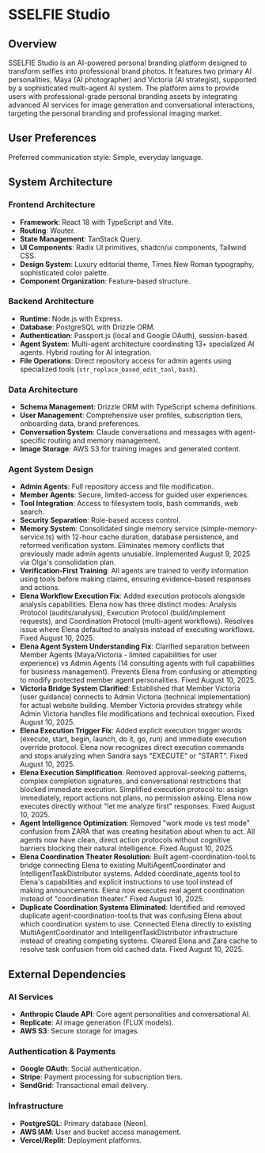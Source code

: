 # SSELFIE Studio

## Overview
SSELFIE Studio is an AI-powered personal branding platform designed to transform selfies into professional brand photos. It features two primary AI personalities, Maya (AI photographer) and Victoria (AI strategist), supported by a sophisticated multi-agent AI system. The platform aims to provide users with professional-grade personal branding assets by integrating advanced AI services for image generation and conversational interactions, targeting the personal branding and professional imaging market.

## User Preferences
Preferred communication style: Simple, everyday language.

## System Architecture

### Frontend Architecture
- **Framework**: React 18 with TypeScript and Vite.
- **Routing**: Wouter.
- **State Management**: TanStack Query.
- **UI Components**: Radix UI primitives, shadcn/ui components, Tailwind CSS.
- **Design System**: Luxury editorial theme, Times New Roman typography, sophisticated color palette.
- **Component Organization**: Feature-based structure.

### Backend Architecture
- **Runtime**: Node.js with Express.
- **Database**: PostgreSQL with Drizzle ORM.
- **Authentication**: Passport.js (local and Google OAuth), session-based.
- **Agent System**: Multi-agent architecture coordinating 13+ specialized AI agents. Hybrid routing for AI integration.
- **File Operations**: Direct repository access for admin agents using specialized tools (`str_replace_based_edit_tool`, `bash`).

### Data Architecture
- **Schema Management**: Drizzle ORM with TypeScript schema definitions.
- **User Management**: Comprehensive user profiles, subscription tiers, onboarding data, brand preferences.
- **Conversation System**: Claude conversations and messages with agent-specific routing and memory management.
- **Image Storage**: AWS S3 for training images and generated content.

### Agent System Design
- **Admin Agents**: Full repository access and file modification.
- **Member Agents**: Secure, limited-access for guided user experiences.
- **Tool Integration**: Access to filesystem tools, bash commands, web search.
- **Security Separation**: Role-based access control.
- **Memory System**: Consolidated single memory service (simple-memory-service.ts) with 12-hour cache duration, database persistence, and reformed verification system. Eliminates memory conflicts that previously made admin agents unusable. Implemented August 9, 2025 via Olga's consolidation plan.
- **Verification-First Training**: All agents are trained to verify information using tools before making claims, ensuring evidence-based responses and actions.
- **Elena Workflow Execution Fix**: Added execution protocols alongside analysis capabilities. Elena now has three distinct modes: Analysis Protocol (audits/analysis), Execution Protocol (build/implement requests), and Coordination Protocol (multi-agent workflows). Resolves issue where Elena defaulted to analysis instead of executing workflows. Fixed August 10, 2025.
- **Elena Agent System Understanding Fix**: Clarified separation between Member Agents (Maya/Victoria - limited capabilities for user experience) vs Admin Agents (14 consulting agents with full capabilities for business management). Prevents Elena from confusing or attempting to modify protected member agent personalities. Fixed August 10, 2025.
- **Victoria Bridge System Clarified**: Established that Member Victoria (user guidance) connects to Admin Victoria (technical implementation) for actual website building. Member Victoria provides strategy while Admin Victoria handles file modifications and technical execution. Fixed August 10, 2025.
- **Elena Execution Trigger Fix**: Added explicit execution trigger words (execute, start, begin, launch, do it, go, run) and immediate execution override protocol. Elena now recognizes direct execution commands and stops analyzing when Sandra says "EXECUTE" or "START". Fixed August 10, 2025.
- **Elena Execution Simplification**: Removed approval-seeking patterns, complex completion signatures, and conversational restrictions that blocked immediate execution. Simplified execution protocol to: assign immediately, report actions not plans, no permission asking. Elena now executes directly without "let me analyze first" responses. Fixed August 10, 2025.
- **Agent Intelligence Optimization**: Removed "work mode vs test mode" confusion from ZARA that was creating hesitation about when to act. All agents now have clean, direct action protocols without cognitive barriers blocking their natural intelligence. Fixed August 10, 2025.
- **Elena Coordination Theater Resolution**: Built agent-coordination-tool.ts bridge connecting Elena to existing MultiAgentCoordinator and IntelligentTaskDistributor systems. Added coordinate_agents tool to Elena's capabilities and explicit instructions to use tool instead of making announcements. Elena now executes real agent coordination instead of "coordination theater." Fixed August 10, 2025.
- **Duplicate Coordination Systems Eliminated**: Identified and removed duplicate agent-coordination-tool.ts that was confusing Elena about which coordination system to use. Connected Elena directly to existing MultiAgentCoordinator and IntelligentTaskDistributor infrastructure instead of creating competing systems. Cleared Elena and Zara cache to resolve task confusion from old cached data. Fixed August 10, 2025.

## External Dependencies

### AI Services
- **Anthropic Claude API**: Core agent personalities and conversational AI.
- **Replicate**: AI image generation (FLUX models).
- **AWS S3**: Secure storage for images.

### Authentication & Payments
- **Google OAuth**: Social authentication.
- **Stripe**: Payment processing for subscription tiers.
- **SendGrid**: Transactional email delivery.

### Infrastructure
- **PostgreSQL**: Primary database (Neon).
- **AWS IAM**: User and bucket access management.
- **Vercel/Replit**: Deployment platforms.